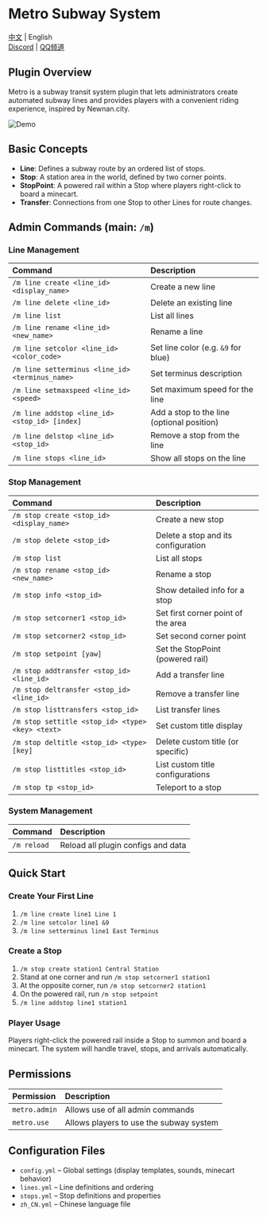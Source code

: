 # Metro Subway System

[中文](README.md) | English<br>
[Discord](https://discord.com/invite/7tJeSZPZgv) | [QQ频道](https://pd.qq.com/s/1n3hpe4e7?b=9)
## Plugin Overview

Metro is a subway transit system plugin that lets administrators create automated subway lines and provides players with a convenient riding experience, inspired by Newnan.city.

![Demo](https://i.imgur.com/K335iWj.gif)

## Basic Concepts

* **Line**: Defines a subway route by an ordered list of stops.  
* **Stop**: A station area in the world, defined by two corner points.  
* **StopPoint**: A powered rail within a Stop where players right-click to board a minecart.  
* **Transfer**: Connections from one Stop to other Lines for route changes.

## Admin Commands (main: `/m`)

### Line Management

| Command                                           | Description                                |
| :-----------------------------------------------  | :----------------------------------------- |
| `/m line create <line_id> <display_name>`         | Create a new line                          |
| `/m line delete <line_id>`                        | Delete an existing line                    |
| `/m line list`                                    | List all lines                             |
| `/m line rename <line_id> <new_name>`             | Rename a line                              |
| `/m line setcolor <line_id> <color_code>`         | Set line color (e.g. `&9` for blue)         |
| `/m line setterminus <line_id> <terminus_name>`   | Set terminus description                   |
| `/m line setmaxspeed <line_id> <speed>`           | Set maximum speed for the line             |
| `/m line addstop <line_id> <stop_id> [index]`     | Add a stop to the line (optional position) |
| `/m line delstop <line_id> <stop_id>`             | Remove a stop from the line                |
| `/m line stops <line_id>`                         | Show all stops on the line                 |

### Stop Management

| Command                                                       | Description                        |
| :------------------------------------------------------------  | :--------------------------------- |
| `/m stop create <stop_id> <display_name>`                      | Create a new stop                  |
| `/m stop delete <stop_id>`                                     | Delete a stop and its configuration|
| `/m stop list`                                                 | List all stops                     |
| `/m stop rename <stop_id> <new_name>`                          | Rename a stop                      |
| `/m stop info <stop_id>`                                       | Show detailed info for a stop      |
| `/m stop setcorner1 <stop_id>`                                 | Set first corner point of the area |
| `/m stop setcorner2 <stop_id>`                                 | Set second corner point            |
| `/m stop setpoint [yaw]`                                       | Set the StopPoint (powered rail)   |
| `/m stop addtransfer <stop_id> <line_id>`                      | Add a transfer line                |
| `/m stop deltransfer <stop_id> <line_id>`                      | Remove a transfer line             |
| `/m stop listtransfers <stop_id>`                              | List transfer lines                |
| `/m stop settitle <stop_id> <type> <key> <text>`               | Set custom title display           |
| `/m stop deltitle <stop_id> <type> [key]`                      | Delete custom title (or specific)  |
| `/m stop listtitles <stop_id>`                                 | List custom title configurations   |
| `/m stop tp <stop_id>`                                         | Teleport to a stop                 |

### System Management

| Command          | Description                         |
| :---------------  | :---------------------------------- |
| `/m reload`       | Reload all plugin configs and data  |

## Quick Start

### Create Your First Line

1. `/m line create line1 Line 1`  
2. `/m line setcolor line1 &9`  
3. `/m line setterminus line1 East Terminus`

### Create a Stop

1. `/m stop create station1 Central Station`  
2. Stand at one corner and run `/m stop setcorner1 station1`  
3. At the opposite corner, run `/m stop setcorner2 station1`  
4. On the powered rail, run `/m stop setpoint`  
5. `/m line addstop line1 station1`

### Player Usage

Players right-click the powered rail inside a Stop to summon and board a minecart. The system will handle travel, stops, and arrivals automatically.

## Permissions

| Permission       | Description                               |
| :--------------- | :---------------------------------------- |
| `metro.admin`    | Allows use of all admin commands          |
| `metro.use`      | Allows players to use the subway system   |

## Configuration Files

* `config.yml` – Global settings (display templates, sounds, minecart behavior)  
* `lines.yml` – Line definitions and ordering  
* `stops.yml` – Stop definitions and properties  
* `zh_CN.yml` – Chinese language file  
